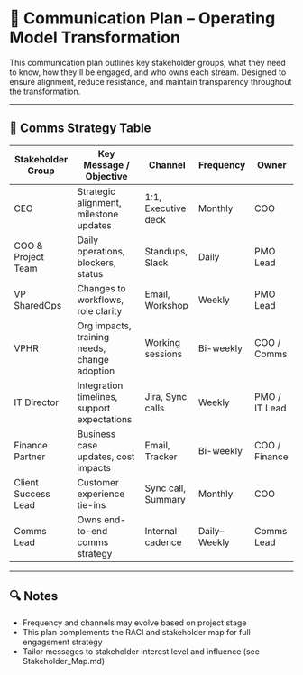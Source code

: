 # 📣 Communication Plan – Operating Model Transformation

This communication plan outlines key stakeholder groups, what they need to know, how they'll be engaged, and who owns each stream. Designed to ensure alignment, reduce resistance, and maintain transparency throughout the transformation.

---

## 🧭 Comms Strategy Table

| Stakeholder Group      | Key Message / Objective                          | Channel            | Frequency      | Owner        |
|------------------------|--------------------------------------------------|--------------------|----------------|--------------|
| CEO                    | Strategic alignment, milestone updates          | 1:1, Executive deck| Monthly        | COO          |
| COO & Project Team     | Daily operations, blockers, status              | Standups, Slack    | Daily          | PMO Lead     |
| VP SharedOps           | Changes to workflows, role clarity              | Email, Workshop    | Weekly         | PMO Lead     |
| VPHR                   | Org impacts, training needs, change adoption    | Working sessions   | Bi-weekly      | COO / Comms  |
| IT Director            | Integration timelines, support expectations     | Jira, Sync calls   | Weekly         | PMO / IT Lead|
| Finance Partner        | Business case updates, cost impacts             | Email, Tracker     | Bi-weekly      | COO / Finance|
| Client Success Lead    | Customer experience tie-ins                     | Sync call, Summary | Monthly        | COO          |
| Comms Lead             | Owns end-to-end comms strategy                  | Internal cadence   | Daily–Weekly   | Comms Lead   |

---

## 🔍 Notes

- Frequency and channels may evolve based on project stage
- This plan complements the RACI and stakeholder map for full engagement strategy
- Tailor messages to stakeholder interest level and influence (see Stakeholder_Map.md)

